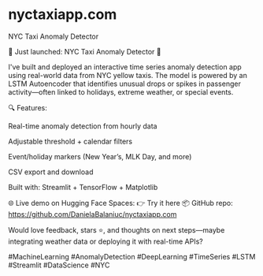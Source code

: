 # nyctaxiapp.com
NYC Taxi Anomaly Detector


🚕 Just launched: NYC Taxi Anomaly Detector 🎉

I've built and deployed an interactive time series anomaly detection app using real-world data from NYC yellow taxis. The model is powered by an LSTM Autoencoder that identifies unusual drops or spikes in passenger activity—often linked to holidays, extreme weather, or special events.

🔍 Features:

Real-time anomaly detection from hourly data

Adjustable threshold + calendar filters

Event/holiday markers (New Year’s, MLK Day, and more)

CSV export and download

Built with: Streamlit + TensorFlow + Matplotlib

🌐 Live demo on Hugging Face Spaces:
👉 Try it here
📦 GitHub repo:
https://github.com/DanielaBalaniuc/nyctaxiapp.com

Would love feedback, stars ⭐, and thoughts on next steps—maybe integrating weather data or deploying it with real-time APIs?

#MachineLearning #AnomalyDetection #DeepLearning #TimeSeries #LSTM #Streamlit #DataScience #NYC
